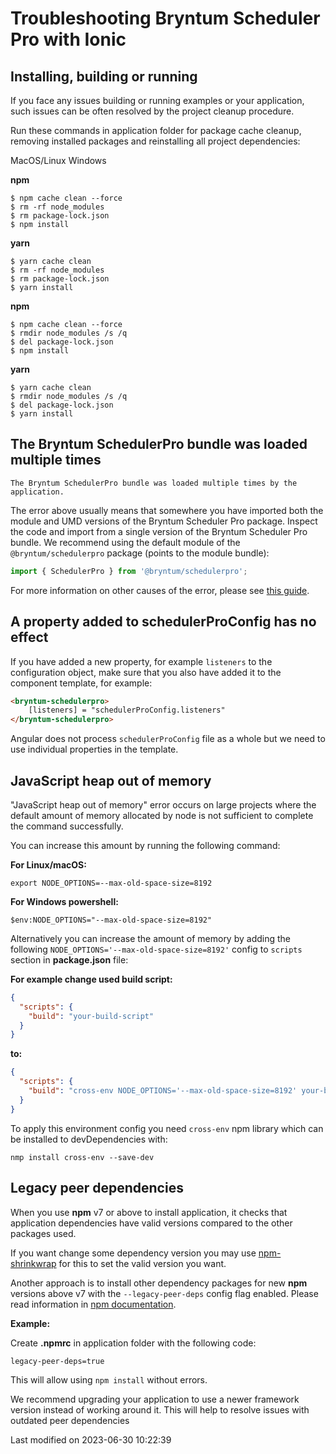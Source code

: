 # Troubleshooting Bryntum Scheduler Pro with Ionic

## Installing, building or running

If you face any issues building or running examples or your application, such issues can be often resolved by the
project cleanup procedure.

Run these commands in application folder for package cache cleanup, removing installed packages and reinstalling all
project dependencies:

<div class="docs-tabs" data-name="cleanup">
<div>
    <a>MacOS/Linux</a>
    <a>Windows</a>
</div>
<div>

<strong>npm</strong>

```shell
$ npm cache clean --force
$ rm -rf node_modules
$ rm package-lock.json
$ npm install
```

<strong>yarn</strong>

```shell
$ yarn cache clean
$ rm -rf node_modules
$ rm package-lock.json
$ yarn install
```

</div>
<div>

<strong>npm</strong>

```shell
$ npm cache clean --force
$ rmdir node_modules /s /q
$ del package-lock.json
$ npm install
```

<strong>yarn</strong>

```shell
$ yarn cache clean
$ rmdir node_modules /s /q
$ del package-lock.json
$ yarn install
```
</div>
</div>

## The Bryntum SchedulerPro bundle was loaded multiple times

```text
The Bryntum SchedulerPro bundle was loaded multiple times by the application.
```

The error above usually means that somewhere you have imported both the module and UMD versions of the Bryntum Scheduler Pro 
package. Inspect the code and import from a single version of the Bryntum Scheduler Pro bundle. We recommend using the default
module of the `@bryntum/schedulerpro` package (points to the module bundle):

```javascript
import { SchedulerPro } from '@bryntum/schedulerpro';
```

For more information on other causes of the error, please see
[this guide](#SchedulerPro/guides/gettingstarted/es6bundle.md#troubleshooting).

## A property added to schedulerProConfig has no effect

If you have added a new property, for example `listeners` to the configuration object, make sure that you also have
added it to the component template, for example:

```html
<bryntum-schedulerpro>
    [listeners] = "schedulerProConfig.listeners"
</bryntum-schedulerpro>
```

Angular does not process `schedulerProConfig` file as a whole but we need to use individual properties in the template.

## JavaScript heap out of memory

"JavaScript heap out of memory" error occurs on large projects where the default amount of memory allocated by node is
not sufficient to complete the command successfully.

You can increase this amount by running the following command:

**For Linux/macOS:**

```shell
export NODE_OPTIONS=--max-old-space-size=8192
```

**For Windows powershell:**

```shell
$env:NODE_OPTIONS="--max-old-space-size=8192"
```

Alternatively you can increase the amount of memory by adding the following
`NODE_OPTIONS='--max-old-space-size=8192'` config to `scripts` section in **package.json** file:

**For example change used build script:**

```json
{
  "scripts": {
    "build": "your-build-script"
  }
}
```

**to:**

```json
{
  "scripts": {
    "build": "cross-env NODE_OPTIONS='--max-old-space-size=8192' your-build-script"
  }
}
```

To apply this environment config you need `cross-env` npm library which can be installed to devDependencies with:

```shell
nmp install cross-env --save-dev
```

## Legacy peer dependencies

When you use **npm** v7 or above to install application, it checks that application dependencies have valid versions
compared to the other packages used.

If you want change some dependency version you may use
[npm-shrinkwrap](https://docs.npmjs.com/cli/v9/commands/npm-shrinkwrap) for this to set the valid version you want.

Another approach is to install other dependency packages for new **npm** versions above v7 with the
`--legacy-peer-deps` config flag enabled. Please read information in
[npm documentation](https://docs.npmjs.com/cli/v9/using-npm/config#legacy-peer-deps).

**Example:**

Create **.npmrc** in application folder with the following code:
```
legacy-peer-deps=true
```

This will allow using `npm install` without errors.

<div class="note">

We recommend upgrading your application to use a newer framework version instead of working around it. This will help to resolve issues with outdated
peer dependencies

</div>



<p class="last-modified">Last modified on 2023-06-30 10:22:39</p>